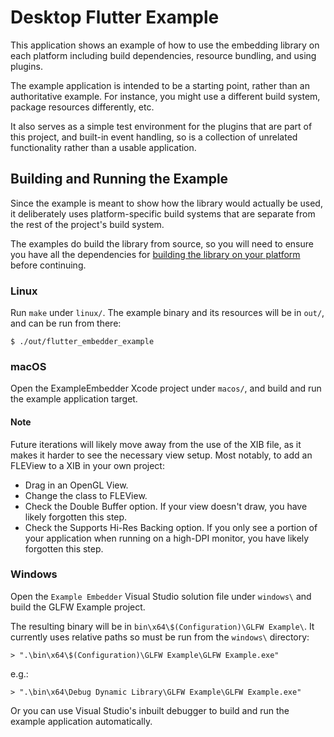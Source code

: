 # Desktop Flutter Example

This application shows an example of how to use the embedding library on each
platform including build dependencies, resource bundling, and using plugins.

The example application is intended to be a starting point, rather than an
authoritative example. For instance, you might use a different build system,
package resources differently, etc.

It also serves as a simple test environment for the plugins that are part of
this project, and built-in event handling, so is a collection of unrelated
functionality rather than a usable application.

## Building and Running the Example

Since the example is meant to show how the library would actually be used, it
deliberately uses platform-specific build systems that are separate from the
rest of the project's build system.

The examples do build the library from source, so you will need to ensure you
have all the dependencies for
[building the library on your platform](../library/README.md) before continuing.

### Linux

Run `make` under `linux/`. The example binary and its resources will be
in `out/`, and can be run from there:

```
$ ./out/flutter_embedder_example
```

### macOS

Open the ExampleEmbedder Xcode project under `macos/`, and build and run the
example application target.

#### Note

Future iterations will likely move away from the use of the XIB file, as it
makes it harder to see the necessary view setup. Most notably, to add an FLEView
to a XIB in your own project:
* Drag in an OpenGL View.
* Change the class to FLEView.
* Check the Double Buffer option. If your view doesn't draw, you have likely
  forgotten this step.
* Check the Supports Hi-Res Backing option. If you only see a portion of
  your application when running on a high-DPI monitor, you have likely
  forgotten this step.

### Windows

Open the `Example Embedder` Visual Studio solution file under `windows\` and
build the GLFW Example project.

The resulting binary will be in `bin\x64\$(Configuration)\GLFW Example\`. It
currently uses relative paths so must be run from the `windows\` directory:

```
> ".\bin\x64\$(Configuration)\GLFW Example\GLFW Example.exe"
```

e.g.:

```
> ".\bin\x64\Debug Dynamic Library\GLFW Example\GLFW Example.exe"
```

Or you can use Visual Studio's inbuilt debugger to build and run the
example application automatically.
